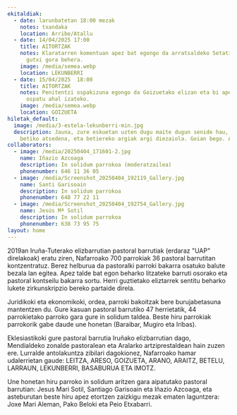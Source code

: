 ```yaml
---
ekitaldiak:
  - date: larunbatetan 18:00 mezak
    notes: txandaka
    location: Arribe/Atallu
  - date: 14/04/2025 17:00
    title: AITORTZAK
    notes: Klaratarren komentuan apez bat egongo da arratsaldeko 5etatik 6:30ak ARTE
      gutxi gora behera.
    image: /media/semea.webp
    location: LEKUNBERRI
  - date: 15/04/2025  18:00
    title: AITORTZAK
    notes: Penitentzi ospakizuna egongo da Goizuetako elizan eta bi apez aitortza
      ospatu ahal izateko.
    image: /media/semea.webp
    location: GOIZUETA
hiletak_default:
  image: /media/3-estela-lekunberri-min.jpg
  description: Jauna, zure eskuetan uzten dugu maite dugun senide hau, emaiozu
    betiko atsedena, eta betiereko argiak argi diezaiola. Goian bego. Amen
collaborators:
  - image: /media/20250404_171601-2.jpg
    name: Iñazio Azcoaga
    description: In solidum parrokoa (moderatzailea)
    phonenumber: 646 11 36 05
  - image: /media/Screenshot_20250404_192119_Gallery.jpg
    name: Santi Garisoain
    description: In solidum parrokoa
    phonenumber: 648 77 22 11
  - image: /media/Screenshot_20250404_192754_Gallery.jpg
    name: Jesús Mª Sotil
    description: In solidum parrokoa
    phonenumber: 638 73 95 75
layout: home
---
```

2019an Iruña-Tuterako elizbarrutian pastoral barrutiak (erdaraz "UAP" direlakoak) eratu ziren, Nafarroako 700 parrokiak 36 pastoral barrutitan kontzentratuz. Berez helburua da pastoralki parroki bakarra osatuko balute bezala lan egitea. Apez talde bat egon beharko litzateke barruti osorako eta pastoral kontseilu bakarra sortu. Herri guztietako eliztarrek sentitu beharko lukete zirkunskripzio bereko partaide direla.

Juridikoki eta ekonomikoki, ordea, parroki bakoitzak bere burujabetasuna mantentzen du. Gure kasuan pastoral barrutiko 47 herrietatik, 44 parrokietako parroko gara gure in solidum taldea. Beste hiru parrokiak parrokorik gabe daude une honetan (Baraibar, Mugiro eta Iribas).

Eklesiastikoki gure pastoral barrutia Iruñako elizbarrutian dago, Mendialdeko zonalde pastoralean eta Aralarko artziprestaldean hain zuzen ere. Lurralde antolakuntza zibilari dagokionez, Nafarroako hamar udalerrietan gaude: LEITZA, ARESO, GOIZUETA, ARANO, ARAITZ, BETELU, LARRAUN, LEKUNBERRI, BASABURUA ETA IMOTZ.

Une honetan hiru parroko in solidum aritzen gara aipatutako pastoral barrutian: Jesus Mari Sotil, Santiago Garisoain eta Iñazio Azcoaga, eta asteburutan beste hiru apez etortzen zaizkigu mezak ematen laguntzera: Joxe Mari Aleman, Pako Beloki eta Peio Etxabarri.